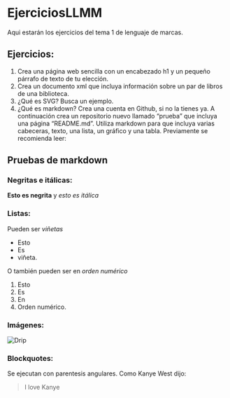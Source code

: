 # EjerciciosLLMM
Aqui estarán los ejercicios del tema 1 de lenguaje de marcas.

## Ejercicios:
1. Crea una página web sencilla con un encabezado h1 y un pequeño párrafo de texto de tu elección.
1. Crea un documento xml que incluya información sobre un par de libros de una biblioteca.
1. ¿Qué es SVG? Busca un ejemplo.
1. ¿Qué es markdown? Crea una cuenta en Github, si no la tienes ya. A continuación crea un repositorio nuevo llamado “prueba” que incluya una página “README.md”. Utiliza markdown para que incluya varias cabeceras, texto, una lista, un gráfico y una tabla. Previamente se recomienda leer:


## Pruebas de markdown

### Negritas e itálicas:
__Esto es negrita__ y 
*esto es itálica*


### Listas:
Pueden ser *viñetas*
* Esto
* Es
* viñeta.

O también pueden ser en *orden numérico*
1. Esto
1. Es
1. En
1. Orden numérico.

### Imágenes:

![Drip](https://e00-elmundo.uecdn.es/assets/multimedia/imagenes/2021/08/26/16299752237253.jpg)

### Blockquotes:
Se ejecutan con parentesis angulares. Como Kanye West dijo:
> I love Kanye

